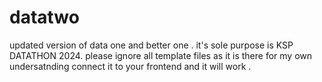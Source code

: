 # datatwo
updated version of data one and better one .
it's sole purpose is KSP DATATHON 2024.
please ignore all template files as it is there for my own undersatnding connect it to your frontend and it will work .